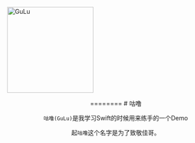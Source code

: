 
<p align="left">
<img src="http://7xpyhz.com1.z0.glb.clouddn.com/GuLuApp.png" alt="GuLu" title="GuLu" width="200"/>
</p>
<center>
========
# 咕噜

`咕噜(GuLu)`是我学习Swift的时候用来练手的一个Demo

起`咕噜`这个名字是为了致敬佳哥。
